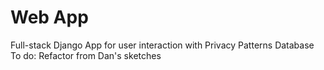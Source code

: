 # Web App 

Full-stack Django App for user interaction with Privacy Patterns Database 
To do: Refactor from Dan's sketches
